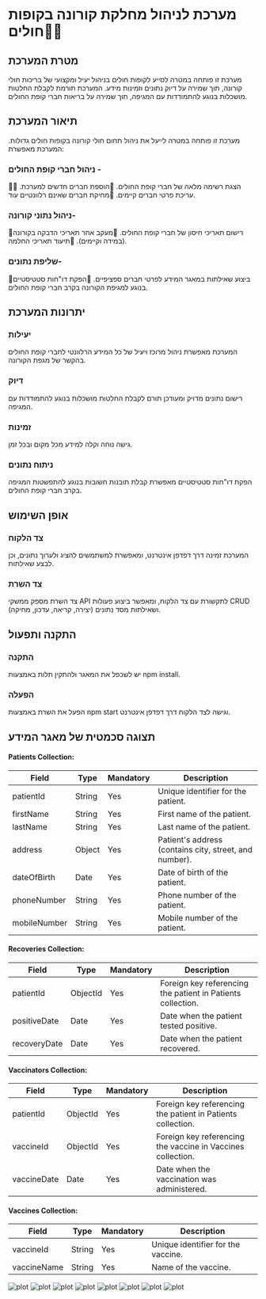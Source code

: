 # מערכת לניהול מחלקת קורונה בקופות חולים🦠💉
## מטרת המערכת ##

מערכת זו פותחה במטרה לסייע לקופות חולים בניהול יעיל ומקצועי של בריכות חולי קורונה, תוך שמירה על דיוק נתונים וזמינות מידע. המערכת תורמת לקבלת החלטות מושכלות בנוגע להתמודדות עם המגיפה, תוך שמירה על בריאות חברי קופת החולים.


## תיאור המערכת ##

מערכת זו פותחה במטרה לייעל את ניהול תחום חולי קורונה בקופות חולים גדולות. המערכת מאפשרת:

### ניהול חברי קופת החולים -
💉הצגת רשימה מלאה של חברי קופת החולים.
💉הוספת חברים חדשים למערכת.
💉עריכת פרטי חברים קיימים.
💉מחיקת חברים שאינם רלוונטיים עוד.
### ניהול נתוני קורונה-
💉רישום תאריכי חיסון של חברי קופת החולים.
💉מעקב אחר תאריכי הדבקה בקורונה (במידה וקיימים).
💉תיעוד תאריכי החלמה.
### שליפת נתונים-
💉ביצוע שאילתות במאגר המידע לפרטי חברים ספציפיים.
💉הפקת דו"חות סטטיסטיים בנוגע למגיפת הקורונה בקרב חברי קופת החולים.
## יתרונות המערכת ##

### יעילות 
המערכת מאפשרת ניהול מרוכז ויעיל של כל המידע הרלוונטי לחברי קופת החולים בהקשר של מגפת הקורונה.
### דיוק 
רישום נתונים מדויק ומעודכן תורם לקבלת החלטות מושכלות בנוגע להתמודדות עם המגיפה.
### זמינות 
גישה נוחה וקלה למידע מכל מקום ובכל זמן.
### ניתוח נתונים 
הפקת דו"חות סטטיסטיים מאפשרת קבלת תובנות חשובות בנוגע להתפשטות המגיפה בקרב חברי קופת החולים.
## אופן השימוש 

### צד הלקוח 
המערכת זמינה דרך דפדפן אינטרנט, ומאפשרת למשתמשים להציג ולערוך נתונים, וכן לבצע שאילתות.
### צד השרת ##
צד השרת מספק ממשקי API לתקשורת עם צד הלקוח, ומאפשר ביצוע פעולות CRUD (יצירה, קריאה, עדכון, מחיקה) ושאילתות מסד נתונים.
## התקנה ותפעול ##

### התקנה ##
יש לשכפל את המאגר ולהתקין תלות באמצעות npm install.
### הפעלה ##
הפעל את השרת באמצעות npm start וגישה לצד הלקוח דרך דפדפן אינטרנט.
## תצוגה סכמטית של מאגר המידע

#### Patients Collection:
| Field        | Type          | Mandatory | Description       |
|--------------|---------------|-----------|-------------------|
| patientId    | String        | Yes       | Unique identifier for the patient. |
| firstName    | String        | Yes       | First name of the patient. |
| lastName     | String        | Yes       | Last name of the patient. |
| address      | Object        | Yes       | Patient's address (contains city, street, and number). |
| dateOfBirth  | Date          | Yes       | Date of birth of the patient. |
| phoneNumber  | String        | Yes       | Phone number of the patient. |
| mobileNumber | String        | Yes       | Mobile number of the patient. |

#### Recoveries Collection:
| Field        | Type          | Mandatory | Description       |
|--------------|---------------|-----------|-------------------|
| patientId    | ObjectId      | Yes       | Foreign key referencing the patient in Patients collection. |
| positiveDate | Date          | Yes       | Date when the patient tested positive. |
| recoveryDate | Date          | Yes       | Date when the patient recovered. |

#### Vaccinators Collection:
| Field        | Type          | Mandatory | Description       |
|--------------|---------------|-----------|-------------------|
| patientId    | ObjectId      | Yes       | Foreign key referencing the patient in Patients collection. |
| vaccineId    | ObjectId      | Yes       | Foreign key referencing the vaccine in Vaccines collection. |
| vaccineDate  | Date          | Yes       | Date when the vaccination was administered. |

#### Vaccines Collection:
| Field        | Type          | Mandatory | Description       |
|--------------|---------------|-----------|-------------------|
| vaccineId    | String        | Yes       | Unique identifier for the vaccine. |
| vaccineName  | String        | Yes       | Name of the vaccine. |

![plot](./screenshot/6.png)
![plot](./screenshot/9.png)
![plot](./screenshot/8.png)
![plot](./screenshot/7.png)
![plot](./screenshot/4.png)
![plot](./screenshot/5.png)
![plot](./screenshot/1.png)
![plot](./screenshot/3.png)
